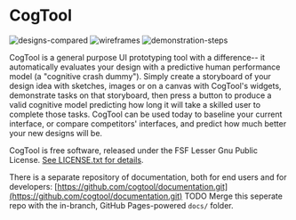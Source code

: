 # CogTool

<img alt="designs-compared" src="https://user-images.githubusercontent.com/1075425/90916892-8a721f80-e3a7-11ea-9860-ceab32e4b204.png">
<img alt="wireframes" src="https://user-images.githubusercontent.com/1075425/90916895-8b0ab600-e3a7-11ea-816c-05a3cf16dd6e.png">
<img alt="demonstration-steps" src="https://user-images.githubusercontent.com/1075425/90916886-88a85c00-e3a7-11ea-8433-f9aa9e0fb0d9.png">

CogTool is a general purpose UI prototyping tool with a difference--
it automatically evaluates your design with a predictive human
performance model (a "cognitive crash dummy"). Simply create a
storyboard of your design idea with sketches, images or on a canvas
with CogTool's widgets, demonstrate tasks on that storyboard, then
press a button to produce a valid cognitive model predicting how long
it will take a skilled user to complete those tasks. CogTool can be
used today to baseline your current interface, or compare competitors'
interfaces, and predict how much better your new designs will be.

CogTool is free software, released under the FSF Lesser Gnu Public
License. [See LICENSE.txt for details](https://github.com/CogTool-Modern/cogtool/blob/master/LICENSE.txt).

There is a separate repository of documentation, both for end users
and for developers: [https://github.com/cogtool/documentation.git](https://github.com/cogtool/documentation.git)
TODO Merge this seperate repo with the in-branch, GitHub Pages-powered `docs/` folder.

